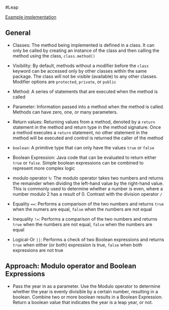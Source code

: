 #Leap

[Example implementation](https://github.com/exercism/java/blob/master/exercises/leap/.meta/src/reference/java/Leap.java)

## General

- Classes: The method being implemented is defined in a class. It can only be called by creating an instance of the class and then calling the method using the class, `class.method()`

- Visibility: By default, methods without a modifier before the `class` keyword can be accessed only by other classes within the same package. The class will not be visible (available) to any other classes. Modifier options are `protected`, `private`, or `public`

- Method: A series of statements that are executed when the method is called

- Parameter: Information passed into a method when the method is called. Methods can have zero, one, or many parameters.

- Return values: Returning values from a method, denoted by a `return` statement in the method and return type in the method signature. Once a method executes a `return` statement, no other statement in the method will be executed and control is returned the caller of the method

- `boolean`: A primitive type that can only have the values `true` or `false`

- Boolean Expression: Java code that can be evaluated to return either `true` or `false`. Simple boolean expressions can be combined to represent more complex logic

- modulo operator `%`: The modulo operator takes two numbers and returns the remainder when dividing the left-hand value by the right-hand value. This is commonly used to determine whether a number is even, where a number modulo 2 has a result of 0. Contrast with the division operator `/`

- Equality `==`: Performs a comparison of the two numbers and returns `true` when the numers are equal, `false` when the numbers are not equal

- Inequality `!=`: Performs a comparison of the two numbers and returns `true` when the numbers are not equal, `false` when the numbers are equal

- Logical-Or `||`: Performs a check of two Boolean expressions and returns `true` when either (or both) expression is true, `false` when both expressions are not true

## Approach: Modulo operator and Boolean Expressions

- Pass the year in as a parameter. Use the Modulo operator to determine whether the year is evenly divisible by a certain number, resulting in a boolean. Combine two or more boolean results in a Boolean Expression. Return a boolean value that indicates the year is a leap year, or not.
